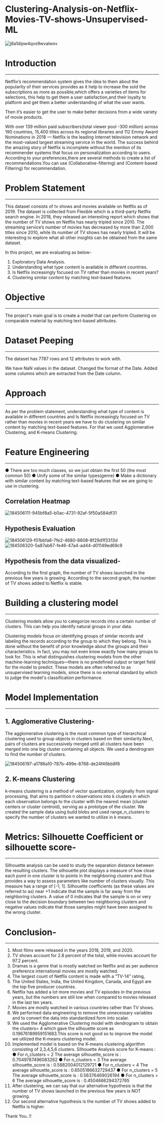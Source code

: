 # Clustering-Analysis-on-Netflix-Movies-TV-shows-Unsupervised-ML
 ![j6a1dipw4qvs9wvalwsv](https://user-images.githubusercontent.com/95495685/185733548-b474bf79-9936-4e1f-82f5-5392b4661ce5.jpeg)

# Introduction
--------------------------------------------------------------------------------------------
Netflix’s recommendation system gives the idea to them about the popularity of their services provides as it help to increase the sold the subscriptions as more as possible,which offers a varieties of items for selections, this help to get them a user satisfaction,and their loyalty to platform and get them a better understanding of what the user wants.

Then it’s easier to get the user to make better decisions from a wide variety of movie products.

With over 139 million paid subscribers(total viewer pool -300 million) across 190 countries, 15,400 titles across its regional libraries and 112 Emmy Award Nominations in 2018 — Netflix is the leading Internet television network and the most-valued largest streaming service in the world. The success behind the amazing story of Netflix is incomplete without the mention of its recommender systems that focus on personalization according to users. According to your preferences,there are several methods to create a list of recommendations.You can use (Collaborative-filtering) and (Content-based Filtering) for recommendation.

# Problem Statement
----------------------------------------------------------------------------------------------
This dataset consists of tv shows and movies available on Netflix as of 2019. The dataset is collected from Flexible which is a third-party Netflix search engine. In 2018, they released an interesting report which shows that the number of TV shows on Netflix has nearly tripled since 2010. The streaming service’s number of movies has decreased by more than 2,000 titles since 2010, while its number of TV shows has nearly tripled. It will be interesting to explore what all other insights can be obtained from the same dataset.

In this project, we are evaluating as below-

1. Exploratory Data Analysis.
2. Understanding what type content is available in different countries.
3. Is Netflix increasingly focused on TV rather than movies in recent years?
4. Clustering similar content by matching text-based features.

# Objective
---------------------------------------------------------------------------------
The project's main goal is to create a model that can perform Clustering on comparable material by matching text-based attributes.

# Dataset Peeping
-----------------------------------------------------------------------------------
The dataset has 7787 rows and 12 attributes to work with.

We have NaN values in the dataset.
Changed the format of the Date.
Added some columns which are extracted from the Date column.

# Approach
--------------------------------------------------------------------
As per the problem statement, understanding what type of content is available in different countries and Is Netflix increasingly focused on TV rather than movies in recent years we have to do clustering on similar content by matching text-based features. For that we used Agglomerative Clustering, and K-means Clustering.

# Feature Engineering
---------------------------------------------------------------------
● There are too much classes, so we just obtain the first 50 (the most common 50) ● Unify some of the similar types(genre) ● Make a dictionary with similar content by matching text-based features that we are going to use in clustering.

## Correlation Heatmap

![184506111-945bf8a5-b0ac-4731-92af-5f50a584df31](https://user-images.githubusercontent.com/95495685/185733672-2a3e460b-f2e0-485d-b3bb-17ae65217cb1.png)

## Hypothesis Evaluation

![184506129-f01bbfa6-7fe2-4680-8608-8f29d1f3313d](https://user-images.githubusercontent.com/95495685/185733643-9f2cbc2d-ee22-4797-add5-8701cbb73a79.png)
![184506320-5a87ab67-fe46-47a4-ad44-d01149ed69c9](https://user-images.githubusercontent.com/95495685/185733655-aa495a52-3aa2-465c-89e6-d94d92495d5f.png)

## Hypothesis from the data visualized-

According to the first graph, the number of TV shows launched in the previous few years is growing.
According to the second graph, the number of TV shows added to Netflix is stable.

# Building a clustering model
--------------------------------------------------------------------
Clustering models allow you to categorize records into a certain number of clusters. This can help you identify natural groups in your data.

Clustering models focus on identifying groups of similar records and labeling the records according to the group to which they belong. This is done without the benefit of prior knowledge about the groups and their characteristics. In fact, you may not even know exactly how many groups to look for. This is what distinguishes clustering models from the other machine-learning techniques—there is no predefined output or target field for the model to predict. These models are often referred to as unsupervised learning models, since there is no external standard by which to judge the model's classification performance.

# Model Implementation
-----------------------------------------------------------------
## 1. Agglomerative Clustering-
The agglomerative clustering is the most common type of hierarchical clustering used to group objects in clusters based on their similarity.Next, pairs of clusters are successively merged until all clusters have been merged into one big cluster containing all objects. We used a dendrogram to find the number of clusters.

![184506197-a1786a10-787b-499e-8768-de24f46bb8f8](https://user-images.githubusercontent.com/95495685/185733596-926cdc3c-9185-4399-b6c8-ef2b2552d7da.png)
## 2. K-means Clustering
k-means clustering is a method of vector quantization, originally from signal processing, that aims to partition n observations into k clusters in which each observation belongs to the cluster with the nearest mean (cluster centers or cluster centroid), serving as a prototype of the cluster. We created the sample data using build blobs and used range_n_clusters to specify the number of clusters we wanted to utilize in k means.

# Metrics: Silhouette Coefficient or silhouette score-
------------------------------------------------------------------
Silhouette analysis can be used to study the separation distance between the resulting clusters. The silhouette plot displays a measure of how close each point in one cluster is to points in the neighboring clusters and thus provides a way to assess parameters like number of clusters visually. This measure has a range of [-1, 1]. Silhouette coefficients (as these values are referred to as) near +1 indicate that the sample is far away from the neighboring clusters. A value of 0 indicates that the sample is on or very close to the decision boundary between two neighboring clusters and negative values indicate that those samples might have been assigned to the wrong cluster.

# Conclusion-
------------------------------------------------------------------
1. Most films were released in the years 2018, 2019, and 2020.
2. TV shows account for 2.8 percent of the total, while movies account for 97.2 percent.
3. Dramas is a genre that is mostly watched on Netflix and as per audience preference international movies are mostly watched.
4. The largest count of Netflix content is made with a “TV-14” rating,
5. The United States, India, the United Kingdom, Canada, and Egypt are the top five producer countries.
6. Netflix has added a lot more movies and TV episodes in the previous years, but the numbers are still low when compared to movies released in the last ten years.
7. Movies are mostly watched in various countries rather than TV shows.
8. We performed data engineering to remove the unnecessary variables and to convert the data into standardized form into scalar.
9. We used the Agglomerative Clustering model with dendrogram to obtain the clusters= 4 which gave the silhouette score as 0.19676189959151683.This score is not good so to improve the model we utilized the K-means clustering model.
10. Implemented model is based on the K-means clustering algorithm consisting of 2,3,4,5,6 clusters. 
    Silhouette Analysis score for K-means : 
● For n_clusters = 2 The average silhouette_score is : 0.7049787496083262 
● For n_clusters = 3 The average silhouette_score is : 0.5882004012129721 
● For n_clusters = 4 The average silhouette_score is : 0.6505186632729437 
● For n_clusters = 5 The average silhouette_score is : 0.56376469026194 
● For n_clusters = 6 The average silhouette_score is : 0.4504666294372765
11. After clustering, we can say that our alternative hypothesis is that the number of TV shows launched in the previous few years is NOT growing.
12. Our second alternative hypothesis is the number of TV shows added to Netflix is higher.

Thank You..!!
